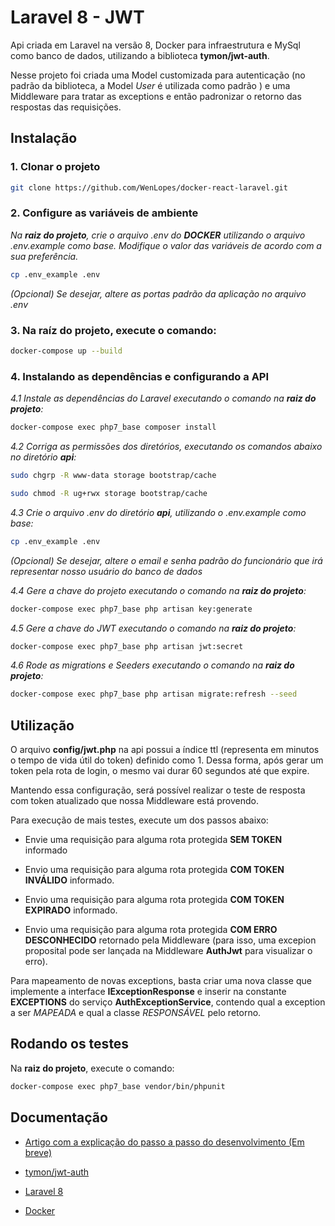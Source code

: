 
# Laravel 8 - JWT

Api criada em Laravel na versão 8, Docker para infraestrutura e MySql como banco de dados, utilizando a biblioteca **tymon/jwt-auth**.

Nesse projeto foi criada uma Model customizada para autenticação (no padrão da biblioteca, a Model *User* é utilizada como padrão ) e uma Middleware para tratar as exceptions e então padronizar o retorno das respostas das requisições.
## Instalação 

### 1. Clonar o projeto

```bash
git clone https://github.com/WenLopes/docker-react-laravel.git
```


### 2. Configure as variáveis de ambiente
*Na **raiz do projeto**, crie o arquivo .env do **DOCKER** utilizando o arquivo .env.example como base. Modifique o valor das variáveis de acordo com a sua preferência.*

```bash
cp .env_example .env
```


*(Opcional) Se desejar, altere as portas padrão da aplicação no arquivo .env*

### 3. Na raíz do projeto, execute o comando:
```bash
docker-compose up --build
```


### 4. Instalando as dependências e configurando a API
*4.1 Instale as dependências do Laravel executando o comando na **raiz do projeto**:*
```bash
docker-compose exec php7_base composer install
```


*4.2 Corriga as permissões dos diretórios, executando os comandos abaixo no diretório **api**:*

```bash
sudo chgrp -R www-data storage bootstrap/cache
```


```bash
sudo chmod -R ug+rwx storage bootstrap/cache
```


*4.3 Crie o arquivo .env do diretório **api**, utilizando o .env.example como base:*

```bash
cp .env_example .env
```


*(Opcional) Se desejar, altere o email e senha padrão do funcionário que irá representar nosso usuário do banco de dados*

*4.4 Gere a chave do projeto executando o comando na **raiz do projeto**:*

```bash
docker-compose exec php7_base php artisan key:generate
```


*4.5 Gere a chave do JWT executando o comando na **raiz do projeto**:*

```bash
docker-compose exec php7_base php artisan jwt:secret
```


*4.6 Rode as migrations e Seeders executando o comando na **raiz do projeto**:*

```bash
docker-compose exec php7_base php artisan migrate:refresh --seed
```

## Utilização

O arquivo **config/jwt.php** na api possui a índice ttl (representa em minutos o tempo de vida útil do token) definido como 1. Dessa forma, após gerar um token pela rota de login, o mesmo vai durar 60 segundos até que expire.

Mantendo essa configuração, será possível realizar o teste de resposta com token atualizado que nossa Middleware está provendo.

Para execução de mais testes, execute um dos passos abaixo:
* Envie uma requisição para alguma rota protegida **SEM TOKEN** informado

* Envio uma requisição para alguma rota protegida **COM TOKEN INVÁLIDO** informado.

* Envio uma requisição para alguma rota protegida **COM TOKEN EXPIRADO** informado.

* Envio uma requisição para alguma rota protegida **COM ERRO DESCONHECIDO** retornado pela Middleware (para isso, uma excepion proposital pode ser lançada na Middleware **AuthJwt** para visualizar o erro).

Para mapeamento de novas exceptions, basta criar uma nova classe que implemente a interface **IExceptionResponse** e inserir na constante **EXCEPTIONS** do serviço **AuthExceptionService**, contendo qual a exception a ser *MAPEADA* e qual a classe *RESPONSÁVEL* pelo retorno.
## Rodando os testes

Na **raiz do projeto**, execute o comando:

```bash
docker-compose exec php7_base vendor/bin/phpunit
```

## Documentação

* [Artigo com a explicação do passo a passo do desenvolvimento (Em breve)](https://medium.com/@wenlopes)

* [tymon/jwt-auth](https://jwt-auth.readthedocs.io/en/develop/laravel-installation/)

* [Laravel 8](https://laravel.com/docs/8.x/releases)

* [Docker](https://www.docker.com/)
